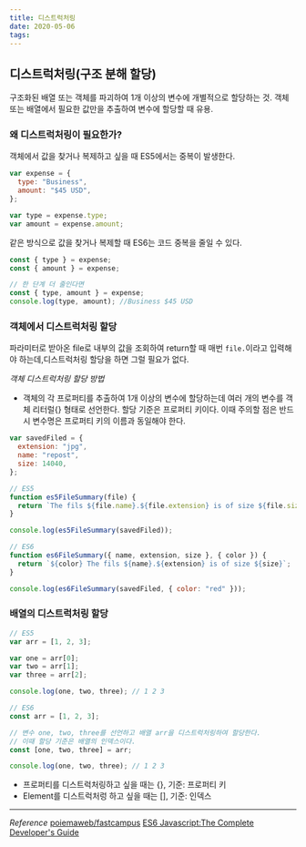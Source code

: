```yaml
---
title: 디스트럭처링
date: 2020-05-06
tags:
---
```


## 디스트럭처링(구조 분해 할당)

구조화된 배열 또는 객체를 파괴하여 1개 이상의 변수에 개별적으로 할당하는 것. 객체 또는 배열에서 필요한 값만을 추출하여 변수에 할당할 때 유용.

### 왜 디스트럭처링이 필요한가?

객체에서 값을 찾거나 복제하고 싶을 때 ES5에서는 중복이 발생한다.

```javascript
var expense = {
  type: "Business",
  amount: "$45 USD",
};

var type = expense.type;
var amount = expense.amount;
```

같은 방식으로 값을 찾거나 복제할 때 ES6는 코드 중복을 줄일 수 있다.

```javascript
const { type } = expense;
const { amount } = expense;

// 한 단계 더 줄인다면
const { type, amount } = expense;
console.log(type, amount); //Business $45 USD
```

### 객체에서 디스트럭처링 할당

파라미터로 받아온 file로 내부의 값을 조회하여 return할 때 매번 `file.`이라고 입력해야 하는데,디스트럭처링 할당을 하면 그럴 필요가 없다.

_객체 디스트럭처링 할당 방법_

- 객체의 각 프로퍼티를 추출하여 1개 이상의 변수에 할당하는데 여러 개의 변수를 객체 리터럴{} 형태로 선언한다. 할당 기준은 프로퍼티 키이다. 이때 주의할 점은 반드시 변수명은 프로퍼티 키의 이름과 동일해야 한다.

```javascript
var savedFiled = {
  extension: "jpg",
  name: "repost",
  size: 14040,
};

// ES5
function es5FileSummary(file) {
  return `The fils ${file.name}.${file.extension} is of size ${file.size}`;
}

console.log(es5FileSummary(savedFiled));

// ES6
function es6FileSummary({ name, extension, size }, { color }) {
  return `${color} The fils ${name}.${extension} is of size ${size}`;
}

console.log(es6FileSummary(savedFiled, { color: "red" }));
```

### 배열의 디스트럭처링 할당

```javascript
// ES5
var arr = [1, 2, 3];

var one = arr[0];
var two = arr[1];
var three = arr[2];

console.log(one, two, three); // 1 2 3

// ES6
const arr = [1, 2, 3];

// 변수 one, two, three를 선언하고 배열 arr을 디스트럭처링하여 할당한다.
// 이때 할당 기준은 배열의 인덱스이다.
const [one, two, three] = arr;

console.log(one, two, three); // 1 2 3
```

- 프로퍼티를 디스트럭처링하고 싶을 때는 {}, 기준: 프로퍼티 키
- Element를 디스트럭처렁 하고 싶을 때는 [], 기준: 인덱스

---

_Reference_
[poiemaweb/fastcampus](https://poiemaweb.com/fastcampus/destructuring)
[ES6 Javascript:The Complete Developer's Guide](https://www.udemy.com/course/javascript-es6-tutorial/)
